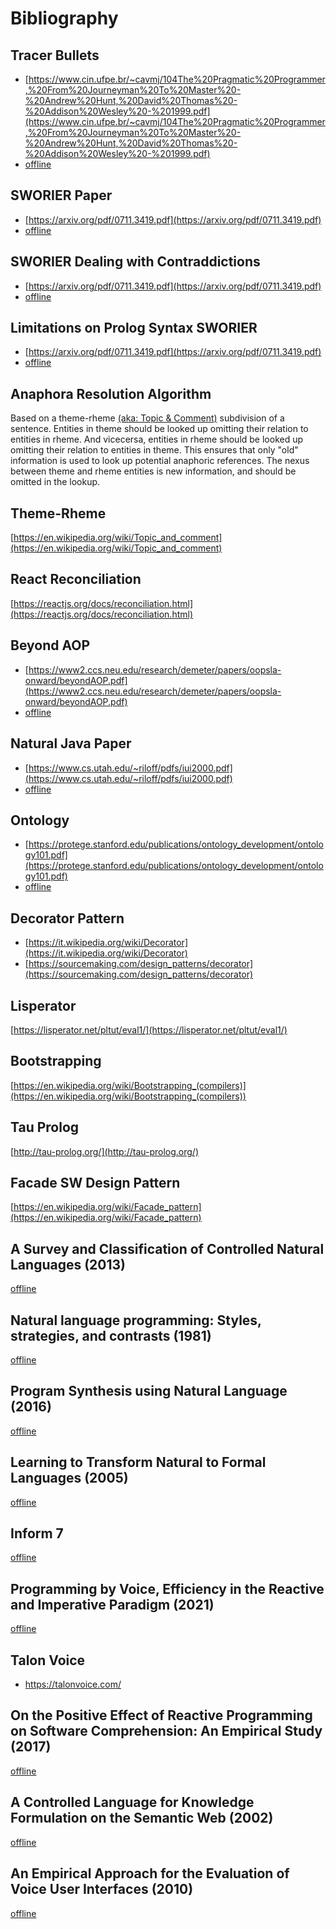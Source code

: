 # **Bibliography**

## Tracer Bullets

* [https://www.cin.ufpe.br/~cavmj/104The%20Pragmatic%20Programmer,%20From%20Journeyman%20To%20Master%20-%20Andrew%20Hunt,%20David%20Thomas%20-%20Addison%20Wesley%20-%201999.pdf](https://www.cin.ufpe.br/~cavmj/104The%20Pragmatic%20Programmer,%20From%20Journeyman%20To%20Master%20-%20Andrew%20Hunt,%20David%20Thomas%20-%20Addison%20Wesley%20-%201999.pdf)
* [offline](./attachments/pragmatic-programmer.pdf)

## SWORIER Paper

* [https://arxiv.org/pdf/0711.3419.pdf](https://arxiv.org/pdf/0711.3419.pdf)
* [offline](./attachments/sworier-owl-to-prolog.pdf)

## SWORIER Dealing with Contraddictions

* [https://arxiv.org/pdf/0711.3419.pdf](https://arxiv.org/pdf/0711.3419.pdf)
* [offline](./attachments/sworier-owl-to-prolog.pdf)

## Limitations on Prolog Syntax SWORIER

* [https://arxiv.org/pdf/0711.3419.pdf](https://arxiv.org/pdf/0711.3419.pdf)
* [offline](./attachments/sworier-owl-to-prolog.pdf)

## Anaphora Resolution Algorithm

Based on a theme-rheme [(aka: Topic & Comment)](#theme-rheme) subdivision of a sentence. Entities in theme should be looked up omitting their relation to entities in rheme. And vicecersa, entities in rheme should be looked up omitting their relation to entities in theme. This ensures that only "old" information is used to look up potential anaphoric references. The nexus between theme and rheme entities is new information, and should be omitted in the lookup.

## Theme-Rheme

[https://en.wikipedia.org/wiki/Topic_and_comment](https://en.wikipedia.org/wiki/Topic_and_comment)

## React Reconciliation

[https://reactjs.org/docs/reconciliation.html](https://reactjs.org/docs/reconciliation.html)

## Beyond AOP

* [https://www2.ccs.neu.edu/research/demeter/papers/oopsla-onward/beyondAOP.pdf](https://www2.ccs.neu.edu/research/demeter/papers/oopsla-onward/beyondAOP.pdf)
* [offline](./attachments/beyond-aop-towards-naturalistic-programming.pdf)


## Natural Java Paper

* [https://www.cs.utah.edu/~riloff/pdfs/iui2000.pdf](https://www.cs.utah.edu/~riloff/pdfs/iui2000.pdf)
* [offline](./attachments/natural-java.pdf)

## Ontology

* [https://protege.stanford.edu/publications/ontology_development/ontology101.pdf](https://protege.stanford.edu/publications/ontology_development/ontology101.pdf)
* [offline](./attachments/ontology101.pdf)

## Decorator Pattern

* [https://it.wikipedia.org/wiki/Decorator](https://it.wikipedia.org/wiki/Decorator)
* [https://sourcemaking.com/design_patterns/decorator](https://sourcemaking.com/design_patterns/decorator)

## Lisperator

[https://lisperator.net/pltut/eval1/](https://lisperator.net/pltut/eval1/)


## Bootstrapping

[https://en.wikipedia.org/wiki/Bootstrapping_(compilers)](https://en.wikipedia.org/wiki/Bootstrapping_(compilers))

## Tau Prolog

[http://tau-prolog.org/](http://tau-prolog.org/)

## Facade SW Design Pattern

[https://en.wikipedia.org/wiki/Facade_pattern](https://en.wikipedia.org/wiki/Facade_pattern)


## A Survey and Classification of Controlled Natural Languages (2013)

[offline](./attachments/pens-ranking-controlled-langskuhn2014cl.pdf)


## Natural language programming: Styles, strategies, and contrasts (1981)

[offline](./attachments/comparing-natlang-syntaxes-for-programming.pdf)


## Program Synthesis using Natural Language (2016)

[offline](./attachments/domain-specific-language-maker.pdf)


## Learning to Transform Natural to Formal Languages (2005)

[offline](./attachments/Learning%20to%20Transform%20Natural%20to%20Formal%20Languages.pdf)


## Inform 7

[offline](./attachments/inform.pdf)

## Programming by Voice, Efficiency in the Reactive and Imperative Paradigm (2021)

[offline](./attachments/Programming%20by%20Voice%20Efficiency%20in%20the%20Reactive%20and%20Imperative%20Paradigm.pdf)

## Talon Voice

* https://talonvoice.com/


## On the Positive Effect of Reactive Programming on Software Comprehension: An Empirical Study (2017)

[offline](./attachments/2017_On-the-Positive-Effect-of-Reactive-Programming-on-Software-Comprehension-An-Empirical-Study_pdf.pdf
)

## A Controlled Language for Knowledge Formulation on the Semantic Web (2002)

[offline](./attachments/clear-talk-programming-language.pdf)


## An Empirical Approach for the Evaluation of Voice User Interfaces (2010)

[offline](./attachments/empirical-evaluation-of-voice-interfaces.pdf)



